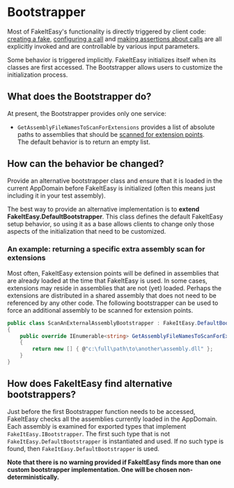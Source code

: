 # Bootstrapper

Most of FakeItEasy's functionality is directly triggered by client
code: [creating a fake](creating-fakes.md),
[configuring a call](specifying-a-call-to-configure.md) and
[making assertions about calls](assertion.md) are all explicitly
invoked and are controllable by various input parameters.

Some behavior is triggered implicitly. FakeItEasy initializes itself
when its classes are first accessed. The Bootstrapper
allows users to customize the initialization process.

## What does the Bootstrapper do?

At present, the Bootstrapper provides only one service:

* `GetAssemblyFileNamesToScanForExtensions` provides a list of
  absolute paths to assemblies that should be
  [scanned for extension points](scanning-for-extension-points.md).  
  The default behavior is to return an empty list.

## How can the behavior be changed?

Provide an alternative bootstrapper class and ensure that it is loaded
in the current AppDomain before FakeItEasy is initialized (often
this means just including it in your test assembly).

The best way to provide an alternative implementation is to **extend
FakeItEasy.DefaultBootstrapper**. This class defines the default
FakeItEasy setup behavior, so using it as a base allows clients to
change only those aspects of the initialization that need to be
customized.

### An example: returning a specific extra assembly scan for extensions

Most often, FakeItEasy extension points will be defined in assemblies
that are already loaded at the time that FakeItEasy is used. In some
cases, extensions may reside in assemblies that are not (yet)
loaded. Perhaps the extensions are distributed in a shared assembly
that does not need to be referenced by any other code. The following
bootstrapper can be used to force an additional assembly to be scanned
for extension points.

```csharp
public class ScanAnExternalAssemblyBootstrapper : FakeItEasy.DefaultBootstrapper
{
    public override IEnumerable<string> GetAssemblyFileNamesToScanForExtensions()
    {
        return new [] { @"c:\full\path\to\another\assembly.dll" };
    }
}
```

## How does FakeItEasy find alternative bootstrappers?

Just before the first Bootstrapper function needs to be accessed,
FakeItEasy checks all the assemblies currently loaded in the
AppDomain. Each assembly is examined for exported types that implement
`FakeItEasy.IBootstrapper`. The first such type that is not
`FakeItEasy.DefaultBootstrapper` is instantiated and used. If no such
type is found, then `FakeItEasy.DefaultBootstrapper` is used.

**Note that there is no warning provided if FakeItEasy finds more than
one custom bootstrapper implementation. One will be chosen
non-deterministically.**
